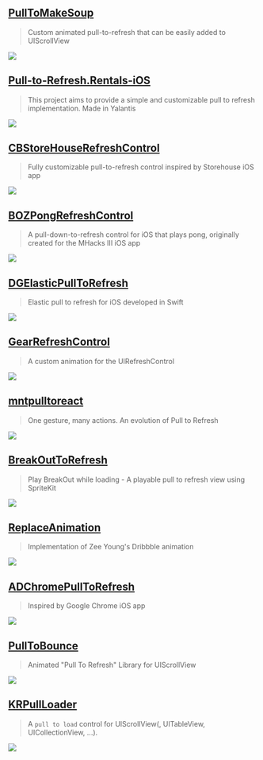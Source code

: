 [PullToMakeSoup](https://github.com/Yalantis/PullToMakeSoup)
--
> Custom animated pull-to-refresh that can be easily added to UIScrollView

![](https://raw.githubusercontent.com/Yalantis/PullToMakeSoup/master/PullToMakeSoupDemo/Resouces/recipe-finder.gif)

[Pull-to-Refresh.Rentals-iOS](https://github.com/Yalantis/Pull-to-Refresh.Rentals-iOS)
--
> This project aims to provide a simple and customizable pull to refresh implementation. Made in Yalantis

![](https://camo.githubusercontent.com/d406ac5a03a2b1fa5cf41fadc8d2408cb8709bdc/68747470733a2f2f6431337961637572716a676172612e636c6f756466726f6e742e6e65742f75736572732f3132353035362f73637265656e73686f74732f313635303331372f7265616c6573746174652d70756c6c5f312d322d332e676966)

[CBStoreHouseRefreshControl](https://github.com/coolbeet/CBStoreHouseRefreshControl)
--
> Fully customizable pull-to-refresh control inspired by Storehouse iOS app

![](https://camo.githubusercontent.com/556662451b6de3d5c56a471ee5931ab8caf2c5e3/68747470733a2f2f73332e616d617a6f6e6177732e636f6d2f737579752e746573742f434253746f7265486f75736552656672657368436f6e74726f6c312e676966)

[BOZPongRefreshControl](https://github.com/boztalay/BOZPongRefreshControl)
--
> A pull-down-to-refresh control for iOS that plays pong, originally created for the MHacks III iOS app

![](https://camo.githubusercontent.com/3a5c5c2468d45beb7e636013b32cb971cc48bde2/687474703a2f2f692e696d6775722e636f6d2f636468376556452e676966)

[DGElasticPullToRefresh](https://github.com/gontovnik/DGElasticPullToRefresh)
--
> Elastic pull to refresh for iOS developed in Swift

![](https://raw.githubusercontent.com/gontovnik/DGElasticPullToRefresh/master/DGElasticPullToRefreshPreview1.gif)

[GearRefreshControl](https://github.com/andreamazz/GearRefreshControl)
--
> A custom animation for the UIRefreshControl

![](https://raw.githubusercontent.com/andreamazz/GearRefreshControl/master/assets/screenshot.gif)

[mntpulltoreact](https://github.com/mentionapp/mntpulltoreact)
--
> One gesture, many actions. An evolution of Pull to Refresh

![](https://raw.githubusercontent.com/mentionapp/mntpulltoreact/master/README/mention-example.gif)

[BreakOutToRefresh](https://github.com/dasdom/BreakOutToRefresh)
--
> Play BreakOut while loading - A playable pull to refresh view using SpriteKit

![](https://raw.githubusercontent.com/dasdom/BreakOutToRefresh/master/Example/PullToRefreshDemo/what.gif)

[ReplaceAnimation](https://github.com/fruitcoder/ReplaceAnimation)
--
> Implementation of Zee Young's Dribbble animation

![](https://github.com/fruitcoder/ReplaceAnimation/raw/master/RefreshSuccess.gif)

[ADChromePullToRefresh](https://github.com/Antondomashnev/ADChromePullToRefresh)
--
> Inspired by Google Chrome iOS app

![](https://camo.githubusercontent.com/dbdf82cdf90a8ded67c129b91a558e25aac08eb2/68747470733a2f2f6431337961637572716a676172612e636c6f756466726f6e742e6e65742f75736572732f32313235382f73637265656e73686f74732f323032323836322f6174746163686d656e74732f3335373932302f616e696d6174696f6e2e676966)

[PullToBounce](https://github.com/entotsu/PullToBounce)
--
> Animated "Pull To Refresh" Library for UIScrollView

![](https://raw.githubusercontent.com/entotsu/PullToBounce/master/demo.gif)

[KRPullLoader](https://github.com/krimpedance/KRPullLoader)
--
> A `pull to load` control for UIScrollView(, UITableView, UICollectionView, ...).

![](https://github.com/krimpedance/KRPullLoader/blob/master/Resources/demo.gif)
